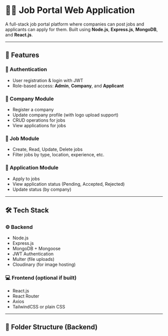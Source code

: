# 🧑‍💼 Job Portal Web Application

A full-stack job portal platform where companies can post jobs and applicants can apply for them. Built using **Node.js**, **Express.js**, **MongoDB**, and **React.js**.

---

## 🔗 Features

### 👤 Authentication
- User registration & login with JWT
- Role-based access: **Admin**, **Company**, and **Applicant**

### 🏢 Company Module
- Register a company
- Update company profile (with logo upload support)
- CRUD operations for jobs
- View applications for jobs

### 💼 Job Module
- Create, Read, Update, Delete jobs
- Filter jobs by type, location, experience, etc.

### 📄 Application Module
- Apply to jobs
- View application status (Pending, Accepted, Rejected)
- Update status (by company)

---

## 🛠️ Tech Stack

### ⚙️ Backend
- Node.js
- Express.js
- MongoDB + Mongoose
- JWT Authentication
- Multer (file uploads)
- Cloudinary (for image hosting)

### 💻 Frontend (optional if built)
- React.js
- React Router
- Axios
- TailwindCSS or plain CSS

---

## 📂 Folder Structure (Backend)

